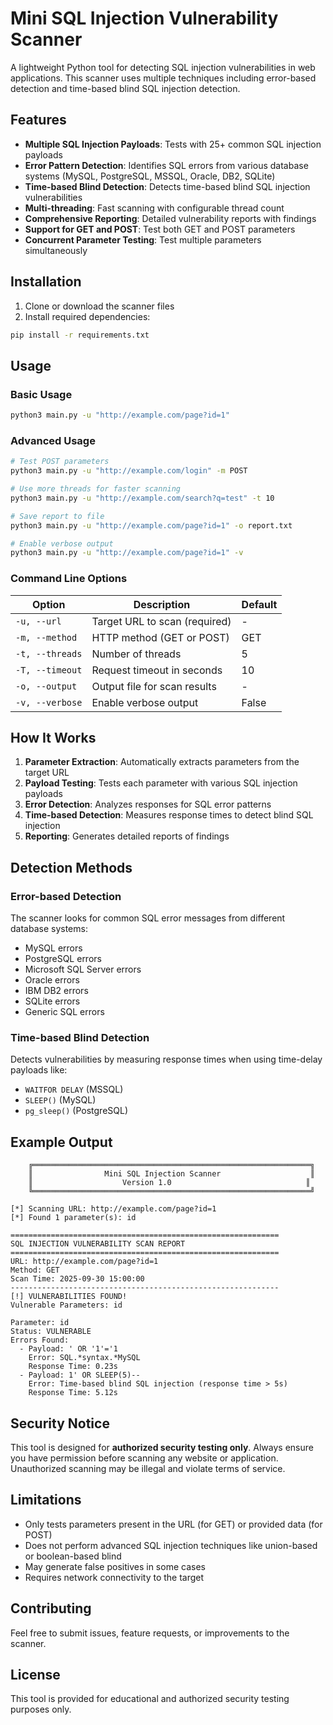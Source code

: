 # Mini SQL Injection Vulnerability Scanner

A lightweight Python tool for detecting SQL injection vulnerabilities in web applications. This scanner uses multiple techniques including error-based detection and time-based blind SQL injection detection.

## Features

- **Multiple SQL Injection Payloads**: Tests with 25+ common SQL injection payloads
- **Error Pattern Detection**: Identifies SQL errors from various database systems (MySQL, PostgreSQL, MSSQL, Oracle, DB2, SQLite)
- **Time-based Blind Detection**: Detects time-based blind SQL injection vulnerabilities
- **Multi-threading**: Fast scanning with configurable thread count
- **Comprehensive Reporting**: Detailed vulnerability reports with findings
- **Support for GET and POST**: Test both GET and POST parameters
- **Concurrent Parameter Testing**: Test multiple parameters simultaneously

## Installation

1. Clone or download the scanner files
2. Install required dependencies:
```bash
pip install -r requirements.txt
```

## Usage

### Basic Usage
```bash
python3 main.py -u "http://example.com/page?id=1"
```

### Advanced Usage
```bash
# Test POST parameters
python3 main.py -u "http://example.com/login" -m POST

# Use more threads for faster scanning
python3 main.py -u "http://example.com/search?q=test" -t 10

# Save report to file
python3 main.py -u "http://example.com/page?id=1" -o report.txt

# Enable verbose output
python3 main.py -u "http://example.com/page?id=1" -v
```

### Command Line Options

| Option | Description | Default |
|--------|-------------|---------|
| `-u, --url` | Target URL to scan (required) | - |
| `-m, --method` | HTTP method (GET or POST) | GET |
| `-t, --threads` | Number of threads | 5 |
| `-T, --timeout` | Request timeout in seconds | 10 |
| `-o, --output` | Output file for scan results | - |
| `-v, --verbose` | Enable verbose output | False |

## How It Works

1. **Parameter Extraction**: Automatically extracts parameters from the target URL
2. **Payload Testing**: Tests each parameter with various SQL injection payloads
3. **Error Detection**: Analyzes responses for SQL error patterns
4. **Time-based Detection**: Measures response times to detect blind SQL injection
5. **Reporting**: Generates detailed reports of findings

## Detection Methods

### Error-based Detection
The scanner looks for common SQL error messages from different database systems:
- MySQL errors
- PostgreSQL errors  
- Microsoft SQL Server errors
- Oracle errors
- IBM DB2 errors
- SQLite errors
- Generic SQL errors

### Time-based Blind Detection
Detects vulnerabilities by measuring response times when using time-delay payloads like:
- `WAITFOR DELAY` (MSSQL)
- `SLEEP()` (MySQL)
- `pg_sleep()` (PostgreSQL)

## Example Output

```
    ╔══════════════════════════════════════════════════════════════╗
    ║                Mini SQL Injection Scanner                    ║
    ║                    Version 1.0                              ║
    ╚══════════════════════════════════════════════════════════════╝

[*] Scanning URL: http://example.com/page?id=1
[*] Found 1 parameter(s): id

============================================================
SQL INJECTION VULNERABILITY SCAN REPORT
============================================================
URL: http://example.com/page?id=1
Method: GET
Scan Time: 2025-09-30 15:00:00
------------------------------------------------------------
[!] VULNERABILITIES FOUND!
Vulnerable Parameters: id

Parameter: id
Status: VULNERABLE
Errors Found:
  - Payload: ' OR '1'='1
    Error: SQL.*syntax.*MySQL
    Response Time: 0.23s
  - Payload: 1' OR SLEEP(5)--
    Error: Time-based blind SQL injection (response time > 5s)
    Response Time: 5.12s
```

## Security Notice

This tool is designed for **authorized security testing only**. Always ensure you have permission before scanning any website or application. Unauthorized scanning may be illegal and violate terms of service.

## Limitations

- Only tests parameters present in the URL (for GET) or provided data (for POST)
- Does not perform advanced SQL injection techniques like union-based or boolean-based blind
- May generate false positives in some cases
- Requires network connectivity to the target

## Contributing

Feel free to submit issues, feature requests, or improvements to the scanner.

## License

This tool is provided for educational and authorized security testing purposes only.